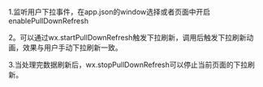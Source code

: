 1.监听用户下拉事件，在app.json的window选择或者页面中开启enablePullDownRefresh

2。可以通过wx.startPullDownRefresh触发下拉刷新，调用后触发下拉刷新动画，效果与用户手动下拉刷新一致。

3.当处理完数据刷新后，wx.stopPullDownRefresh可以停止当前页面的下拉刷新。